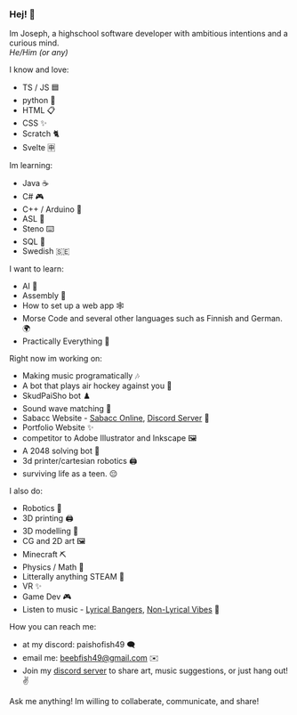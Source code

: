 ### Hej! 👋

Im Joseph, a highschool software developer with ambitious intentions and a curious mind.  
*He/Him (or any)*

I know and love:
- TS / JS 🟦
- python 🐍
- HTML 📋
- CSS ✨
- Scratch 🐈
- Svelte 🈸

Im learning:
- Java ☕
- C# 🎮
- C++ / Arduino 🤖
- ASL 👋
- Steno ⌨️
- SQL 🧮
- Swedish 🇸🇪

I want to learn:
- AI 👾
- Assembly 💽
- How to set up a web app 🕸️
- Morse Code and several other languages such as Finnish and German. 🌍
- Practically Everything 🤦

Right now im working on:
- Making music programatically 🎶
- A bot that plays air hockey against you 🏒
- SkudPaiSho bot ♟️
- Sound wave matching 🎵
- Sabacc Website - [Sabacc Online](http://sabacc.samuelanes.com/),  [Discord Server](https://discord.gg/cSYRyqufek) 🌌
- Portfolio Website ✨
- competitor to Adobe Illustrator and Inkscape 🖼️
- A 2048 solving bot 🎯
- 3d printer/cartesian robotics 🖨️
- surviving life as a teen. 😔

I also do:
- Robotics 🤖
- 3D printing 🖨️
- 3D modelling 🗿
- CG and 2D art 🖼️
- Minecraft ⛏️
- Physics / Math 🧮
- Litterally anything STEAM 🗿
- VR ✨
- Game Dev 🎮
- Listen to music - [Lyrical Bangers](https://open.spotify.com/playlist/2aDIzumAHPqAmHG4qX4WKf?si=b33ad30306d44ba1&pt=52e57dc1e8db93c6b85ce464060bca22), [Non-Lyrical Vibes](https://open.spotify.com/playlist/1Z3gXgNE8heDtkiSYgYKwJ?si=7ec38b9f666442f0&pt=5794c7f8d2bebec172fa52ddb4acadb4) 🎵

How you can reach me:
- at my discord: paishofish49 🗨️
- email me: beebfish49@gmail.com ✉️
- Join my [discord server](https://discord.gg/Kcvk5yw58S) to share art, music suggestions, or just hang out! ✌️

Ask me anything! Im willing to collaberate, communicate, and share!
